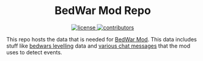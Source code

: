 <h1 align="center">BedWar Mod Repo</h1> 

<div align="center">
    <!-- license -->
    <a href="./LICENSE" target="_blank">
        <img src="https://img.shields.io/github/license/BedWarMod/BedWar-Repo?color=informational" alt="license">
    </a>
    <!-- contributors -->
    <a href="https://github.com/BedWarMod/BedWar/graphs/contributors" target="_blank">
        <img src="https://img.shields.io/github/contributors/BedWarMod/BedWar-Repo?color=informational&logo=GitHub" alt="contributors">
    </a>
</div>

This repo hosts the data that is needed for [BedWar Mod](https://github.com/BedWarMod/BedWar). 
This data includes stuff like [bedwars levelling](constants/Experience.json) data and [various chat messages](constants/ChatRegex.json) that the mod uses to detect events.